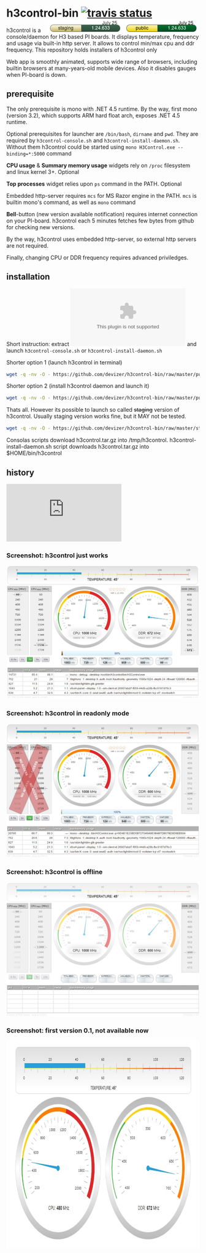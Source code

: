 
# h3control-bin [![travis status](https://travis-ci.org/devizer/h3control.svg?branch=master)](https://travis-ci.org/devizer/h3control)  <img src='https://github.com/devizer/h3control-bin/blob/master/public/status.png?raw=true' width='199' height='32' style='float: right' alt='public' title='public'></img><img src='https://github.com/devizer/h3control-bin/blob/master/staging/status.png?raw=true' width='199' height='32' style='float: right' alt='staging' title='staging'></img>
h3control is a console/daemon for H3 based PI boards. It displays temperature, frequency and usage via built-in http server. It allows to control min/max cpu and ddr frequency. This repository holds installers of h3control only

Web app is smoothly animated, supports wide range of browsers, including builtin browsers at many-years-old mobile devices.  Also it disables gauges when PI-board is down.

## prerequisite
The only prerequisite is mono with .NET 4.5 runtime. By the way, first mono (version 3.2), which supports ARM hard float arch, exposes .NET 4.5 runtime.

Optional prerequisites for launcher are `/bin/bash`, `dirname` and `pwd`. They are required by `h3control-console.sh` and `h3control-install-daemon.sh`. Without them h3control could be started using `mono H3Control.exe --binding=*:5000` command

**CPU usage** & **Summary memory usage** widgets rely on `/proc` filesystem and linux kernel 3+. Optional

**Top processes** widget relies upon `ps` command in the PATH. Optional

Embedded http-server requires `mcs` for MS Razor engine in the PATH. `mcs` is builtin mono's command, as well as `mono` command

**Bell**-button (new version available notification) requires internet connection on your PI-board. h3control each 5 minutes fetches few bytes from github for checking new versions.

By the way, h3control uses embedded http-server, so external http servers are not required.

Finally, changing CPU or DDR frequency requires advanced priviledges.

## installation
Short instruction: extract ![public/h3control.tar.gz](https://github.com/devizer/h3control-bin/raw/master/public/h3control.tar.gz) and launch `h3control-console.sh` or `h3control-install-daemon.sh`

Shorter option 1 (launch h3control in terminal)
```bash
wget -q -nv -O - https://github.com/devizer/h3control-bin/raw/master/public/h3control.sh | bash
```

Shorter option 2 (install h3control daemon and launch it)
```bash
wget -q -nv -O - https://github.com/devizer/h3control-bin/raw/master/public/h3control-install-daemon.sh | bash
```

Thats all. However its possible to launch so called ~~staging~~ version of h3control. Usually staging version works fine, but it MAY not be tested.
```bash
wget -q -nv -O - https://github.com/devizer/h3control-bin/raw/master/staging/h3control-staging.sh | bash
```

Consolas scripts download h3control.tar.gz into /tmp/h3control. h3control-install-daemon.sh script downloads h3control.tar.gz into $HOME/bin/h3control

## history
![WHATS-NEW.md](https://github.com/devizer/h3control-bin/raw/master/WHATS-NEW.md)

<a name="screenshots"></a>
### Screenshot: h3control just works
![h3control in normal](https://github.com/devizer/h3control-bin/raw/master/images/h3control_v1.21_normal.jpg "h3control in normal")


### Screenshot: h3control in readonly mode
![h3control in readonly mode](https://github.com/devizer/h3control-bin/raw/master/images/h3control_v1.21_readonly.jpg "h3control in readonly mode")


### Screenshot: h3control is offline
![h3control is offline](https://github.com/devizer/h3control-bin/raw/master/images/h3control_v1.21_offline.jpg "h3control is offline")

### Screenshot: first version 0.1, not available now
<center><img src='https://github.com/devizer/h3control-bin/raw/master/images/h3control-first.jpg' alt='h3control first build' border='0' width='840px' height='541px' style='width:840px; height:541px'></img></center>

